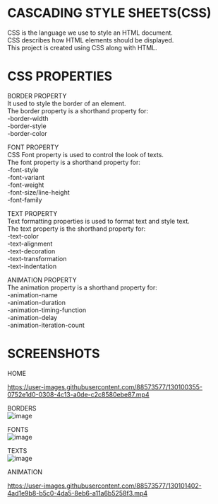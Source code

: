 # CASCADING STYLE SHEETS(CSS)<br>
CSS is the language we use to style an HTML document.<br>
CSS describes how HTML elements should be displayed.<br>
This project is created using CSS along with HTML.<br>

# CSS PROPERTIES<br>
BORDER PROPERTY<br>
It used to style the border of an element.<br>
The border property is a shorthand property for:<br>
-border-width <br>
-border-style <br>
-border-color <br>

FONT PROPERTY<BR>
CSS Font property is used to control the look of texts.<br>
The font property is a shorthand property for:<br>
-font-style <br>
-font-variant <br>
-font-weight <br>
-font-size/line-height <br>
-font-family <br>
  
TEXT PROPERTY<br>
Text formatting properties is used to format text and style text.   
The text property is the shorthand property for:<br>
-text-color <br>
-text-alignment <br>
-text-decoration <br>
-text-transformation <br>
-text-indentation <br>

ANIMATION PROPERTY <br>
The animation property is a shorthand property for:<br>
-animation-name<br>
-animation-duration<br>
-animation-timing-function<br>
-animation-delay<br>
-animation-iteration-count
# SCREENSHOTS 
HOME<BR>

https://user-images.githubusercontent.com/88573577/130100355-0752e1d0-0308-4c13-a0de-c2c8580ebe87.mp4

BORDERS<BR>
![image](https://user-images.githubusercontent.com/88573577/130047223-dbc80cd6-4d2f-48b1-b1c9-8794752580d0.png)
  
FONTS<br>
![image](https://user-images.githubusercontent.com/88573577/130047313-b846a339-75a9-4f3e-93b9-8af99c52f533.png)

TEXTS<br>
![image](https://user-images.githubusercontent.com/88573577/130047414-a9cefbf1-8df7-45d5-8cf1-5edaca3e2ac1.png)

ANIMATION<br>
  
https://user-images.githubusercontent.com/88573577/130101402-4ad1e9b8-b5c0-4da5-8eb6-a11a6b5258f3.mp4

